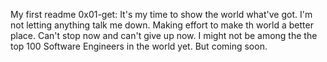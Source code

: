 My first readme
0x01-get:
It's my time to show the world what've got. I'm not letting anything talk me down.
Making effort to make th world a better place.
Can't stop now and can't give up now. 
I might not be among the the top 100 Software Engineers in the world yet. But coming soon.
